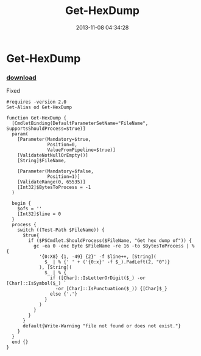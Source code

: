 ﻿---
pid:            4593
poster:         greg zakharov
title:          Get-HexDump
date:           2013-11-08 04:34:28
format:         posh
parent:         0
parent:         0

---

# Get-HexDump

### [download](4593.ps1)

Fixed

```posh
#requires -version 2.0
Set-Alias od Get-HexDump

function Get-HexDump {
  [CmdletBinding(DefaultParameterSetName="FileName", SupportsShouldProcess=$true)]
  param(
    [Parameter(Mandatory=$true,
               Position=0,
               ValueFromPipeline=$true)]
    [ValidateNotNullOrEmpty()]
    [String]$FileName,
    
    [Parameter(Mandatory=$false,
               Position=1)]
    [ValidateRange(0, 65535)]
    [Int32]$BytesToProcess = -1
  )
  
  begin {
    $ofs = ''
    [Int32]$line = 0
  }
  process {
    switch ((Test-Path $FileName)) {
      $true{
        if ($PSCmdlet.ShouldProcess($FileName, "Get hex dump of")) {
          gc -ea 0 -enc Byte $FileName -re 16 -to $BytesToProcess | % {
            '{0:X8} {1, -49} {2}' -f $line++, [String](
              $_ | % {' ' + ('{0:x}' -f $_).PadLeft(2, "0")}
            ), [String](
              $_ | % {
                if ([Char]::IsLetterOrDigit($_) -or [Char]::IsSymbol($_) `
                  -or [Char]::IsPunctuation($_)) {[Char]$_}
                else {'.'}
              }
            )
          }
        }
      }
      default{Write-Warning "file not found or does not exist."}
    }
  }
  end {}
}
```

